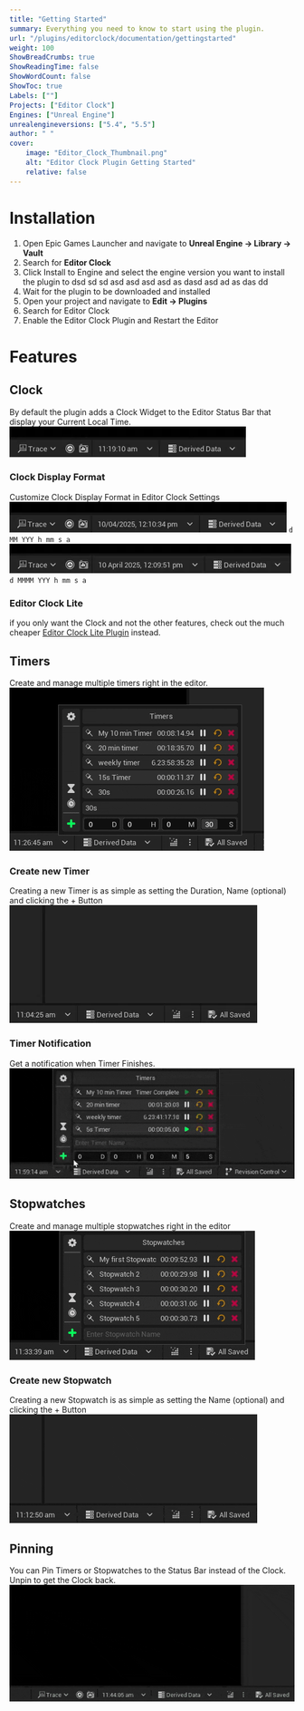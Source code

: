 ```yaml
---
title: "Getting Started"
summary: Everything you need to know to start using the plugin.
url: "/plugins/editorclock/documentation/gettingstarted"
weight: 100
ShowBreadCrumbs: true
ShowReadingTime: false
ShowWordCount: false
ShowToc: true
Labels: [""]
Projects: ["Editor Clock"]
Engines: ["Unreal Engine"]
unrealengineversions: ["5.4", "5.5"]
author: " "
cover:
    image: "Editor_Clock_Thumbnail.png"
    alt: "Editor Clock Plugin Getting Started"
    relative: false
---
```


# Installation
1. Open Epic Games Launcher and navigate to **Unreal Engine → Library → Vault**
2. Search for **Editor Clock**
3. Click Install to Engine and select the engine version you want to install the plugin to dsd sd sd asd asd asd asd as dasd asd ad as das dd 
4. Wait for the plugin to be downloaded and installed
5. Open your project and navigate to **Edit → Plugins**
6. Search for Editor Clock
7. Enable the Editor Clock Plugin and Restart the Editor

# Features
## Clock
By default the plugin adds a Clock Widget to the Editor Status Bar that display your Current Local Time.
![*Editor Clock*](Clock.gif)
### Clock Display Format
Customize Clock Display Format in Editor Clock Settings <br>
![*Editor Clock*](Clock2.gif) `d MM YYY h mm s a`
![*Editor Clock*](Clock1.gif) `d MMMM YYY h mm s a`

### Editor Clock Lite
if you only want the Clock and not the other features, check out the much cheaper [Editor Clock Lite Plugin](/plugins/editorclocklite/) instead.

## Timers
Create and manage multiple timers right in the editor.
![*Editor Clock Timers*](Timers.gif)

### Create new Timer
Creating a new Timer is as simple as setting the Duration, Name (optional) and clicking the + Button
![*How to Create new Timer*](CreateTimer.gif)

### Timer Notification
Get a notification when Timer Finishes.
![*Timer Complete Notification*](TimerCompleteNotification.gif)

## Stopwatches
Create and manage multiple stopwatches right in the editor
![*Editor Clock Stopwatches*](Stopwatches.gif)

### Create new Stopwatch
Creating a new Stopwatch is as simple as setting the Name (optional) and clicking the + Button
![*How to Create new Stopwatch*](CreateStopwatch.gif)

## Pinning
You can Pin Timers or Stopwatches to the Status Bar instead of the Clock. Unpin to get the Clock back.
![*Pin Timer to Status Bar*](TimerPinning.gif)